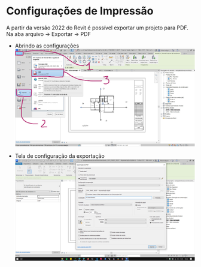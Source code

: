 # Configurações de Impressão

A partir da versão 2022 do Revit é possível exportar um projeto para PDF. Na aba arquivo -> Exportar -> PDF

- Abrindo as configurações
![exportar  PDF](./inkedEXPORTAR.JPG)

- Tela de configuração da exportação
![CONFIG](./CONFIGURAR.png)